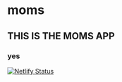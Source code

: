 # moms
## THIS IS THE MOMS APP
### yes
[![Netlify Status](https://api.netlify.com/api/v1/badges/c038c64b-cac1-45f6-92a1-912f853d5f5d/deploy-status)](https://app.netlify.com/sites/momsapp/deploys)
